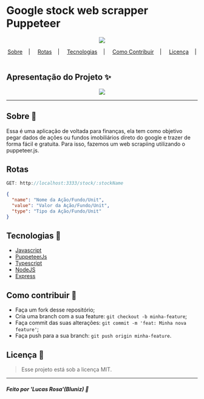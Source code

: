 <h1>Google stock web scrapper Puppeteer</h1>

<p align="center">
<image src=".github/logo.svg"/></br>
</p>

<p align="center">
<a href="#sobre-memo">Sobre</a>&nbsp;&nbsp;&nbsp; | &nbsp;&nbsp;&nbsp;
<a href="#rotas">Rotas</a>&nbsp;&nbsp;&nbsp; | &nbsp;&nbsp;&nbsp;
<a href="#tecnologias-rocket">Tecnologias</a>&nbsp;&nbsp;&nbsp; | &nbsp;&nbsp;&nbsp;
<a href="#como-contribuir-">Como Contribuir</a>&nbsp;&nbsp;&nbsp; | &nbsp;&nbsp;&nbsp;
<a href="#licença-scroll">Licença</a>&nbsp;&nbsp;&nbsp; | &nbsp;&nbsp;&nbsp;
</p>

## Apresentação do Projeto :sparkles:

<p align="center">
<image src=".github/preview.png" />
</p>

---

## Sobre :memo:

Essa é uma aplicação de voltada para finanças, ela tem como objetivo pegar dados de ações ou fundos imobiliários direto do google e trazer de forma fácil e gratuita. Para isso, fazemos um web scrapiing utilizando o puppeteer.js.

## Rotas

```js
GET: http://localhost:3333/stock/:stockName
```

```json
{
  "name": "Nome da Ação/Fundo/Unit",
  "value": "Valor da Ação/Fundo/Unit",
  "type": "Tipo da Ação/Fundo/Unit"
}
```

## Tecnologias :rocket:

- <a href="https://developer.mozilla.org/pt-BR/docs/Web/JavaScript" target="_blank">Javascript</a>
- <a href="https://pptr.dev/" target="_blank">PuppeteerJs</a>
- <a href="https://www.typescriptlang.org/" target="_blank">Typescript</a>
- <a href="https://nodejs.org/en/" target="_blank">NodeJS</a>
- <a href="https://expressjs.com/pt-br/" target="_blank">Express</a>

## Como contribuir 🤔

- Faça um fork desse repositório;
- Cria uma branch com a sua feature: `git checkout -b minha-feature`;
- Faça commit das suas alterações: `git commit -m 'feat: Minha nova feature'`;
- Faça push para a sua branch: `git push origin minha-feature`.

## Licença :scroll:

> Esse projeto está sob a licença MIT.

---

##### Feito por 'Lucas Rosa'(Bluniz) :wave:
